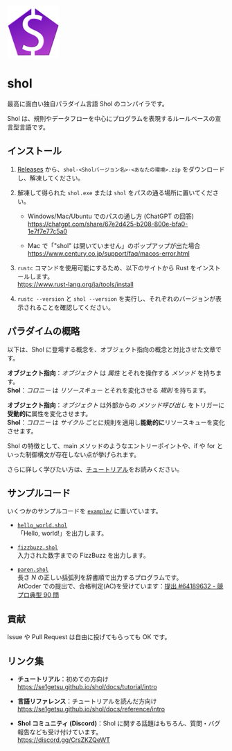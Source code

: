 <img height="120" alt="Sholのロゴ画像" src="docs/static/img/logo.png">

# shol

最高に面白い独自パラダイム言語 Shol のコンパイラです。

Shol は、規則やデータフローを中心にプログラムを表現するルールベースの宣言型言語です。

## インストール

1. [Releases](https://github.com/Se1getsu/shol/releases) から、`shol-<Sholバージョン名>-<あなたの環境>.zip` をダウンロードし、解凍してください。

2. 解凍して得られた `shol.exe` または `shol` をパスの通る場所に置いてください。

   - Windows/Mac/Ubuntu でのパスの通し方 (ChatGPT の回答)\
   https://chatgpt.com/share/67e2d425-b208-800e-bfa0-1e7f7e77c5a0

   - Mac で「"shol" は開いていません」のポップアップが出た場合\
   https://www.century.co.jp/support/faq/macos-error.html

3. `rustc` コマンドを使用可能にするため、以下のサイトから Rust をインストールします。\
   https://www.rust-lang.org/ja/tools/install

4. `rustc --version` と `shol --version` を実行し、それぞれのバージョンが表示されることを確認してください。


## パラダイムの概略

以下は、Shol に登場する概念を、オブジェクト指向の概念と対比させた文章です。

**オブジェクト指向**：*オブジェクト* は *属性* とそれを操作する *メソッド* を持ちます。\
**Shol**：*コロニー* は *リソースキュー* とそれを変化させる *規則* を持ちます。

**オブジェクト指向**：*オブジェクト* は外部からの *メソッド呼び出し* をトリガーに**受動的に**属性を変化させます。\
**Shol**：*コロニー* は *サイクル* ごとに規則を適用し**能動的に**リソースキューを変化させます。

Shol の特徴として、main メソッドのようなエントリーポイントや、if や for といった制御構文が存在しない点が挙げられます。

さらに詳しく学びたい方は、[チュートリアル](https://se1getsu.github.io/shol/docs/tutorial/intro)をお読みください。

## サンプルコード

いくつかのサンプルコードを [`example/`](example/) に置いています。

- [`hello_world.shol`](example/hello_world.shol)\
  「Hello, world!」を出力します。

- [`fizzbuzz.shol`](example/fizzbuzz.shol)\
  入力された数字までの FizzBuzz を出力します。

- [`paren.shol`](example/paren.shol)\
  長さ $N$ の正しい括弧列を辞書順で出力するプログラムです。\
  AtCoder での提出で、合格判定(AC)を受けています：[提出 #64189632 - 競プロ典型 90 問](https://atcoder.jp/contests/typical90/submissions/64189632)

## 貢献

Issue や Pull Request は自由に投げてもらっても OK です。

## リンク集

- **チュートリアル**：初めての方向け\
  https://se1getsu.github.io/shol/docs/tutorial/intro

- **言語リファレンス**：チュートリアルを読んだ方向け\
  https://se1getsu.github.io/shol/docs/reference/intro

- **Shol コミュニティ (Discord)**：Shol に関する話題はもちろん、質問・バグ報告なども受け付けています。\
  https://discord.gg/CrsZKZQeWT
